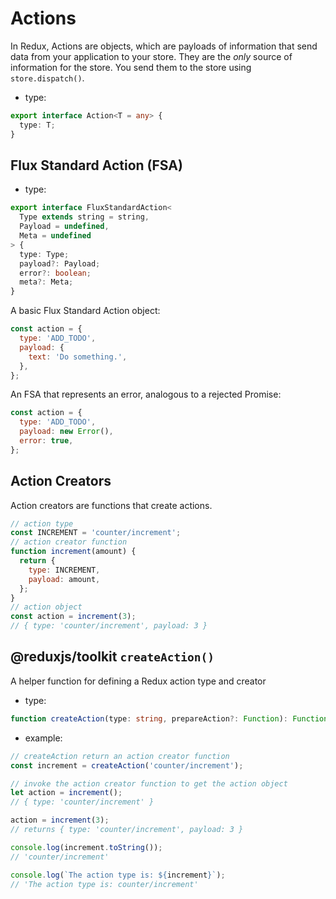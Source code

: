 # Actions

In Redux, Actions are objects, which are payloads of information that send data
from your application to your store. They are the _only_ source of information
for the store. You send them to the store using `store.dispatch()`.

- type:

```ts
export interface Action<T = any> {
  type: T;
}
```

## Flux Standard Action (FSA)

- type:

```ts
export interface FluxStandardAction<
  Type extends string = string,
  Payload = undefined,
  Meta = undefined
> {
  type: Type;
  payload?: Payload;
  error?: boolean;
  meta?: Meta;
}
```

A basic Flux Standard Action object:

```js
const action = {
  type: 'ADD_TODO',
  payload: {
    text: 'Do something.',
  },
};
```

An FSA that represents an error, analogous to a rejected Promise:

```js
const action = {
  type: 'ADD_TODO',
  payload: new Error(),
  error: true,
};
```

## Action Creators

Action creators are functions that create actions.

```js
// action type
const INCREMENT = 'counter/increment';
// action creator function
function increment(amount) {
  return {
    type: INCREMENT,
    payload: amount,
  };
}
// action object
const action = increment(3);
// { type: 'counter/increment', payload: 3 }
```

## @reduxjs/toolkit `createAction()`

A helper function for defining a Redux action type and creator

- type:

```ts
function createAction(type: string, prepareAction?: Function): Function;
```

- example:

```js
// createAction return an action creator function
const increment = createAction('counter/increment');

// invoke the action creator function to get the action object
let action = increment();
// { type: 'counter/increment' }

action = increment(3);
// returns { type: 'counter/increment', payload: 3 }

console.log(increment.toString());
// 'counter/increment'

console.log(`The action type is: ${increment}`);
// 'The action type is: counter/increment'
```
